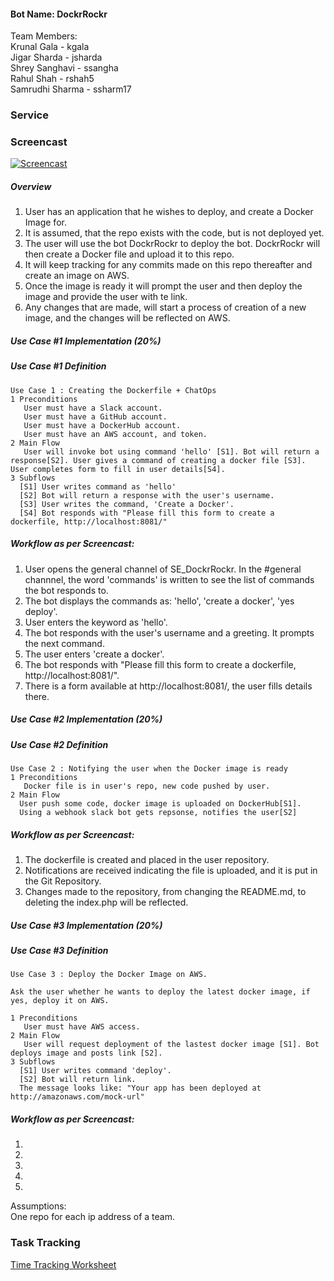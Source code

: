 #### Bot Name: DockrRockr

Team Members: <br/>
Krunal Gala - kgala <br/>
Jigar Sharda - jsharda<br/>
Shrey Sanghavi - ssangha<br/>
Rahul Shah - rshah5<br/>
Samrudhi Sharma - ssharm17<br/>

### Service 

### Screencast

[![Screencast](https://i1.ytimg.com/vi/5PQthJ2bWsg/default.jpg)](https://youtu.be/5PQthJ2bWsg)

##### Overview 
1. User has an application that he wishes to deploy, and create a Docker Image for.<br/>
2. It is assumed, that the repo exists with the code, but is not deployed yet.<br/>
3. The user will use the bot DockrRockr to deploy the bot. DockrRockr will then create a Docker file and upload it to this repo.<br/>
4. It will keep tracking for any commits made on this repo thereafter and create an image on AWS.<br/>
5. Once the image is ready it will prompt the user and then deploy the image and provide the user with te link.<br/>
6. Any changes that are made, will start a process of creation of a new image, and the changes will be reflected on AWS.<br/>

##### Use Case #1 Implementation (20%)

##### Use Case #1 Definition
```
Use Case 1 : Creating the Dockerfile + ChatOps
1 Preconditions
   User must have a Slack account.
   User must have a GitHub account.
   User must have a DockerHub account.
   User must have an AWS account, and token.
2 Main Flow
   User will invoke bot using command 'hello' [S1]. Bot will return a response[S2]. User gives a command of creating a docker file [S3]. User completes form to fill in user details[S4].
3 Subflows
  [S1] User writes command as 'hello'
  [S2] Bot will return a response with the user's username. 
  [S3] User writes the command, 'Create a Docker'.
  [S4] Bot responds with "Please fill this form to create a dockerfile, http://localhost:8081/"
```
##### Workflow as per Screencast: <br/> 
1. User opens the general channel of SE_DockrRockr. In the #general channnel, the word 'commands' is written to see the list of commands the bot responds to. <br/>
2. The bot displays the commands as: 'hello', 'create a docker', 'yes deploy'. <br/>
3. User enters the keyword as 'hello'. <br/>
4. The bot responds with the user's username and a greeting. It prompts the next command. <br/>
5. The user enters 'create a docker'. <br/>
6. The bot responds with "Please fill this form to create a dockerfile, http://localhost:8081/".
7. There is a form available at http://localhost:8081/, the user fills details there. <br/>

##### Use Case #2 Implementation (20%)

##### Use Case #2 Definition
```
Use Case 2 : Notifying the user when the Docker image is ready
1 Preconditions
   Docker file is in user's repo, new code pushed by user.
2 Main Flow
  User push some code, docker image is uploaded on DockerHub[S1].
  Using a webhook slack bot gets repsonse, notifies the user[S2]
```

##### Workflow as per Screencast:<br/>
1. The dockerfile is created and placed in the user repository. <br/>
2. Notifications are received indicating the file is uploaded, and it is put in the Git Repository. <br/>
3. Changes made to the repository, from changing the README.md, to deleting the index.php will be reflected. <br/>

##### Use Case #3 Implementation (20%)

##### Use Case #3 Definition
```
Use Case 3 : Deploy the Docker Image on AWS.

Ask the user whether he wants to deploy the latest docker image, if yes, deploy it on AWS.

1 Preconditions
   User must have AWS access.
2 Main Flow
   User will request deployment of the lastest docker image [S1]. Bot deploys image and posts link [S2].
3 Subflows
  [S1] User writes command 'deploy'.
  [S2] Bot will return link. 
  The message looks like: "Your app has been deployed at http://amazonaws.com/mock-url"
```

##### Workflow as per Screencast:<br/>
1. <br/>
2. <br/>
3. <br/>
4. <br/>
5. <br/>

Assumptions:<br/>
One repo for each ip address of a team. 

### Task Tracking

[Time Tracking Worksheet](WORKSHEET.md)
